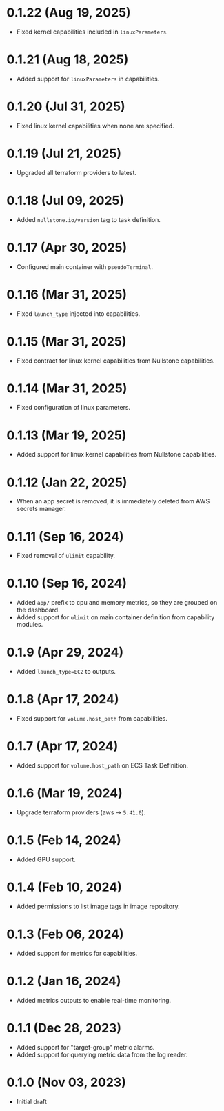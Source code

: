 # 0.1.22 (Aug 19, 2025)
* Fixed kernel capabilities included in `linuxParameters`.

# 0.1.21 (Aug 18, 2025)
* Added support for `linuxParameters` in capabilities.

# 0.1.20 (Jul 31, 2025)
* Fixed linux kernel capabilities when none are specified.

# 0.1.19 (Jul 21, 2025)
* Upgraded all terraform providers to latest.

# 0.1.18 (Jul 09, 2025)
* Added `nullstone.io/version` tag to task definition.

# 0.1.17 (Apr 30, 2025)
* Configured main container with `pseudoTerminal`.

# 0.1.16 (Mar 31, 2025)
* Fixed `launch_type` injected into capabilities.

# 0.1.15 (Mar 31, 2025)
* Fixed contract for linux kernel capabilities from Nullstone capabilities.

# 0.1.14 (Mar 31, 2025)
* Fixed configuration of linux parameters.

# 0.1.13 (Mar 19, 2025)
* Added support for linux kernel capabilities from Nullstone capabilities.

# 0.1.12 (Jan 22, 2025)
* When an app secret is removed, it is immediately deleted from AWS secrets manager.

# 0.1.11 (Sep 16, 2024)
* Fixed removal of `ulimit` capability.

# 0.1.10 (Sep 16, 2024)
* Added `app/` prefix to cpu and memory metrics, so they are grouped on the dashboard.
* Added support for `ulimit` on main container definition from capability modules.

# 0.1.9 (Apr 29, 2024)
* Added `launch_type=EC2` to outputs.

# 0.1.8 (Apr 17, 2024)
* Fixed support for `volume.host_path` from capabilities.

# 0.1.7 (Apr 17, 2024)
* Added support for `volume.host_path` on ECS Task Definition.

# 0.1.6 (Mar 19, 2024)
* Upgrade terraform providers (aws -> `5.41.0`).

# 0.1.5 (Feb 14, 2024)
* Added GPU support.

# 0.1.4 (Feb 10, 2024)
* Added permissions to list image tags in image repository.

# 0.1.3 (Feb 06, 2024)
* Added support for metrics for capabilities.

# 0.1.2 (Jan 16, 2024)
* Added metrics outputs to enable real-time monitoring.

# 0.1.1 (Dec 28, 2023)
* Added support for "target-group" metric alarms.
* Added support for querying metric data from the log reader.

# 0.1.0 (Nov 03, 2023)
* Initial draft
